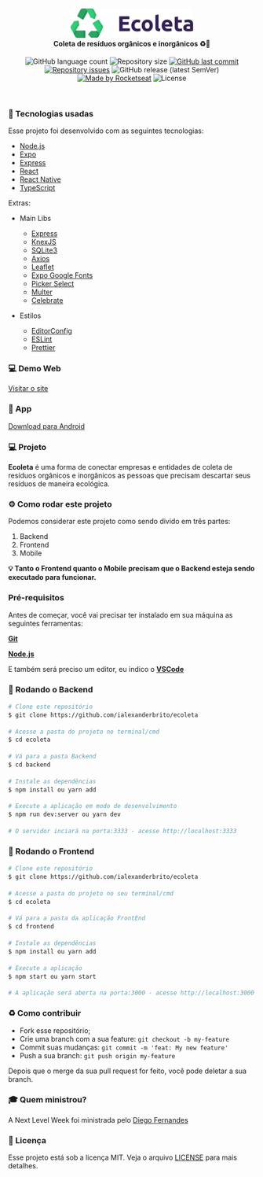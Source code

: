<h4 align="center">
<img src=".github/logo.png" width="250px" /><br>
 <b>Coleta de resíduos orgânicos e inorgânicos</b> ♻️🔋
</h4>
<p align="center">
  <img alt="GitHub language count" src="https://img.shields.io/github/languages/count/ialexanderbrito/ecoleta.svg">

  <img alt="Repository size" src="https://img.shields.io/github/repo-size/ialexanderbrito/ecoleta.svg">
  
  <a href="https://github.com/ialexanderbrito/ecoleta/commits/master">
    <img alt="GitHub last commit" src="https://img.shields.io/github/last-commit/ialexanderbrito/ecoleta.svg"></a>

  <a href="https://github.com/ialexanderbrito/be-the-hero/issues">
    <img alt="Repository issues" src="https://img.shields.io/github/issues/ialexanderbrito/ecoleta.svg"></a>
    
   <img alt="GitHub release (latest SemVer)" src="https://img.shields.io/github/v/release/ialexanderbrito/ecoleta?label=blue">
    
  <a href="https://rocketseat.com.br">
    <img alt="Made by Rocketseat" src="https://img.shields.io/badge/made%20by-Rocketseat-blueviolet"></a>
    <img alt="License" src="https://img.shields.io/badge/license-MIT-blueviolet">
</p>

<br>

### :rocket: Tecnologias usadas

Esse projeto foi desenvolvido com as seguintes tecnologias:

- [Node.js](https://nodejs.org/en/)
- [Expo](https://expo.io/)
- [Express](https://expressjs.com/pt-br/)
- [React](https://pt-br.reactjs.org/)
- [React Native](https://reactnative.dev/)
- [TypeScript](https://www.typescriptlang.org/)

Extras:

- Main Libs
  - [Express](https://expressjs.com/pt-br/)
  - [KnexJS](http://knexjs.org/)
  - [SQLite3](https://www.sqlite.org/index.html)
  - [Axios](https://github.com/axios/axios)
  - [Leaflet](https://leafletjs.com/)
  - [Expo Google Fonts](https://github.com/expo/google-fonts)
  - [Picker Select](https://github.com/lawnstarter/react-native-picker-select)
  - [Multer](https://github.com/expressjs/multer)
  - [Celebrate](https://github.com/arb/celebrate)
  
- Estilos

  - [EditorConfig](https://editorconfig.org/)
  - [ESLint](https://eslint.org/)
  - [Prettier](https://prettier.io/)

### 💻 Demo Web

[Visitar o site](https://ecoleta-oficial.netlify.app/)

### 📱 App

[Download para Android](https://github.com/ialexanderbrito/ecoleta/releases/tag/1.0.0)

### 💻 Projeto

<b>Ecoleta</b> é uma forma de conectar empresas e entidades de coleta de resíduos orgânicos e inorgânicos as pessoas que precisam descartar seus resíduos de maneira ecológica.

### ⚙ Como rodar este projeto

Podemos considerar este projeto como sendo divido em três partes:

1. Backend
2. Frontend
3. Mobile

<b>💡 Tanto o Frontend quanto o Mobile precisam que o Backend esteja sendo executado para funcionar.</b>

### Pré-requisitos

Antes de começar, você vai precisar ter instalado em sua máquina as seguintes ferramentas:

<b>[Git](https://git-scm.com)</b>

<b>[Node.js](https://nodejs.org/en/)</b>

E também será preciso um editor, eu indico o <b>[VSCode](https://code.visualstudio.com/)</b>

### 🧭 Rodando o Backend

```bash
# Clone este repositório
$ git clone https://github.com/ialexanderbrito/ecoleta

# Acesse a pasta do projeto no terminal/cmd
$ cd ecoleta

# Vá para a pasta Backend
$ cd backend

# Instale as dependências
$ npm install ou yarn add

# Execute a aplicação em modo de desenvolvimento
$ npm run dev:server ou yarn dev

# O servidor inciará na porta:3333 - acesse http://localhost:3333 
```

### 🧭 Rodando o Frontend

```bash
# Clone este repositório
$ git clone https://github.com/ialexanderbrito/ecoleta

# Acesse a pasta do projeto no seu terminal/cmd
$ cd ecoleta

# Vá para a pasta da aplicação FrontEnd
$ cd frontend

# Instale as dependências
$ npm install ou yarn add

# Execute a aplicação
$ npm start ou yarn start

# A aplicação será aberta na porta:3000 - acesse http://localhost:3000
```

### :recycle: Como contribuir

- Fork esse repositório;
- Crie uma branch com a sua feature: `git checkout -b my-feature`
- Commit suas mudanças: `git commit -m 'feat: My new feature'`
- Push a sua branch: `git push origin my-feature`

Depois que o merge da sua pull request for feito, você pode deletar a sua branch.

### :mortar_board: Quem ministrou?

A Next Level Week foi ministrada pelo [Diego Fernandes](https://github.com/diego3g)

### :memo: Licença

Esse projeto está sob a licença MIT. Veja o arquivo [LICENSE](LICENSE) para mais detalhes.
